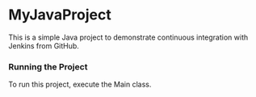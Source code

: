 # MyJavaProject

This is a simple Java project to demonstrate continuous integration with Jenkins from GitHub.

### Running the Project

To run this project, execute the Main class.

